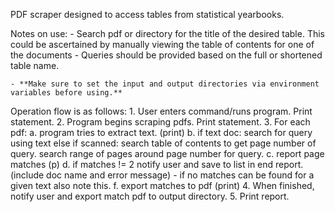 PDF scraper designed to access tables from statistical yearbooks.

Notes on use:
    - Search pdf or directory for the title of the desired table.
        This could be ascertained by manually viewing the table of contents for one
        of the documents
    - Queries should be provided based on the full or shortened table name.

    - **Make sure to set the input and output directories via environment variables before using.**

Operation flow is as follows:
    1. User enters command/runs program.
    Print statement.
    2. Program begins scraping pdfs.
    Print statement.
    3. For each pdf:
        a. program tries to extract text. (print)
        b.  if text doc:
                search for query using text
            else if scanned:
                search table of contents to get page number of query.
                search range of pages around page number for query.
        c. report page matches (p)
        d. if matches != 2 notify user and save to list in end report. (include doc name and error message)
            - if no matches can be found for a given text also note this.
        f. export matches to pdf (print)
    4. When finished, notify user and export match pdf to output directory.
    5. Print report.